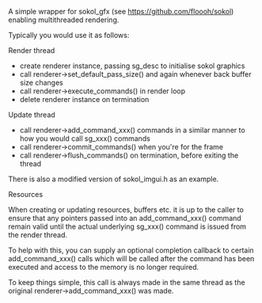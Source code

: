A simple wrapper for sokol_gfx (see https://github.com/floooh/sokol) enabling multithreaded rendering.

Typically you would use it as follows:

Render thread

- create renderer instance, passing sg_desc to initialise sokol graphics
- call renderer->set_default_pass_size() and again whenever back buffer size changes
- call renderer->execute_commands() in render loop
- delete renderer instance on termination

Update thread

- call renderer->add_command_xxx() commands in a similar manner to how you would call sg_xxx() commands
- call renderer->commit_commands() when you're for the frame
- call renderer->flush_commands() on termination, before exiting the thread

There is also a modified version of sokol_imgui.h as an example.

Resources

When creating or updating resources, buffers etc. it is up to the caller to ensure that any pointers passed into an add_command_xxx() command remain valid until the actual underlying sg_xxx() command is issued from the render thread.

To help with this, you can supply an optional completion callback to certain add_command_xxx() calls which will be called after the command has been executed and access to the memory is no longer required.

To keep things simple, this call is always made in the same thread as the original renderer->add_command_xxx() was made.
